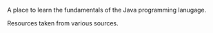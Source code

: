 A place to learn the fundamentals of the Java programming lanugage.

Resources taken from various sources.